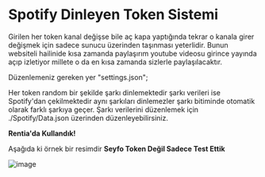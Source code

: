 # Spotify Dinleyen Token Sistemi

Girilen her token kanal değişse bile aç kapa yaptığında tekrar o kanala girer değişmek için sadece sunucu üzerinden taşınması yeterlidir. Bunun websiteli hailinide kısa zamanda paylaşırım youtube videosu girince yayında açıp izletiyor millete o da en kısa zamanda sizlerle paylaşılacaktır.

Düzenlemeniz  gereken yer "settings.json";

Her token random bir şekilde şarkı dinlemektedir şarkı verileri ise Spotify'dan çekilmektedir aynı şarkıları dinlemezler şarkı bitiminde otomatik olarak farklı şarkıya geçer. Şarkı verilerini düzenlemek için ./Spotify/Data.json üzerinden düzenleyebilirsiniz.

**Rentia'da Kullandık!**

Aşağıda ki örnek bir resimdir **Seyfo Token Değil Sadece Test Ettik**


![image](https://github.com/acarfx/spotify-listener-self-bot/assets/77089894/5a7859df-db23-4d34-89b3-cb7edd110a34)
